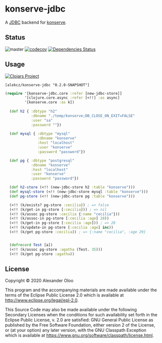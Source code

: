 # konserve-jdbc

A [JDBC](https://github.com/clojure/java.jdbc) backend for [konserve](https://github.com/replikativ/konserve). 

## Status

![master](https://github.com/alekcz/konserve-jdbc/workflows/master/badge.svg) [![codecov](https://codecov.io/gh/alekcz/konserve-jdbc/branch/master/graph/badge.svg)](https://codecov.io/gh/alekcz/konserve-jdbc) [![Dependencies Status](https://versions.deps.co/alekcz/konserve-jdbc/status.svg)](https://versions.deps.co/alekcz/konserve-jdbc)

## Usage

[![Clojars Project](https://img.shields.io/clojars/v/alekcz/konserve-jdbc.svg)](https://clojars.org/alekcz/konserve-jdbc)

`[alekcz/konserve-jdbc "0.2.0-SNAPSHOT"]`

```clojure
(require '[konserve-jdbc.core :refer [new-jdbc-store]]
         '[clojure.core.async :refer [<!!] :as async]
         '[konserve.core :as k])
  
  (def h2 { :dbtype "h2"
            :dbname "./temp/konserve;DB_CLOSE_ON_EXIT=FALSE"
            :user "sa"
            :password ""})
  
  (def mysql { :dbtype "mysql"
               :dbname "konserve"
               :host "localhost"
               :user "konserve"
               :password "password"})

  (def pg { :dbtype "postgresql"
            :dbname "konserve"
            :host "localhost"
            :user "konserve"
            :password "password"})

  (def h2-store (<!! (new-jdbc-store h2 :table "konserve")))
  (def mysql-store (<!! (new-jdbc-store mysql :table "konserve")))
  (def pg-store (<!! (new-jdbc-store pg :table "konserve")))

  (<!! (k/exists? pg-store :cecilia)) ; => false
  (<!! (k/get-in pg-store [:cecilia])) ; => nil
  (<!! (k/assoc pg-store :cecilia {:name "cecilia"})) 
  (<!! (k/assoc-in pg-store [:cecilia :age] 28))
  (<!! (k/get-in pg-store [:cecilia :age])) ; => 28
  (<!! (k/update-in pg-store [:cecilia :age] inc))
  (<!! (k/get pg-store :cecilia)) ; => {:name "cecilia", :age 29}


  (defrecord Test [a])
  (<!! (k/assoc pg-store :agatha (Test. 35)))
  (<!! (k/get pg-store :agatha))
```

## License

Copyright © 2020 Alexander Oloo

This program and the accompanying materials are made available under the
terms of the Eclipse Public License 2.0 which is available at
http://www.eclipse.org/legal/epl-2.0.

This Source Code may also be made available under the following Secondary
Licenses when the conditions for such availability set forth in the Eclipse
Public License, v. 2.0 are satisfied: GNU General Public License as published by
the Free Software Foundation, either version 2 of the License, or (at your
option) any later version, with the GNU Classpath Exception which is available
at https://www.gnu.org/software/classpath/license.html.
